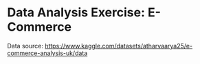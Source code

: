 # Data Analysis Exercise: E-Commerce

Data source: https://www.kaggle.com/datasets/atharvaarya25/e-commerce-analysis-uk/data
